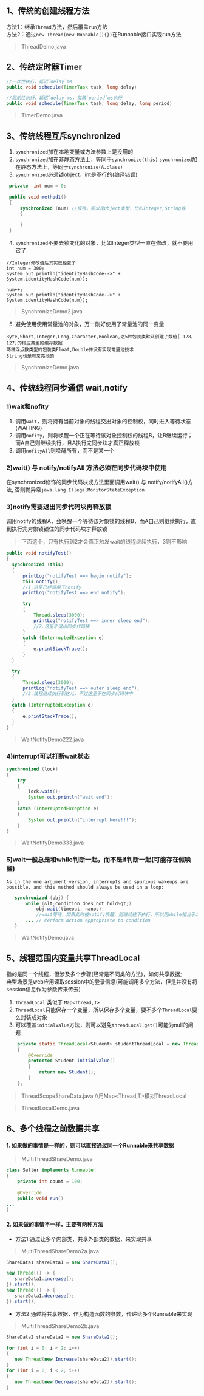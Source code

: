 
## 1、传统的创建线程方法

方法1：继承`Thread`方法，然后覆盖`run`方法  
方法2：通过`new Thread(new Runnable(){})`在Runnable接口实现run方法

> ThreadDemo.java

## 2、传统定时器Timer


```java
//一次性执行，延迟`delay`ms 
public void schedule(TimerTask task, long delay)
```

```java
//周期性执行，延迟`delay`ms，每隔`period`ms执行 
public void schedule(TimerTask task, long delay, long period)
```

> TimerDemo.java

## 3、传统线程互斥synchronized

1. `synchronized`加在本地变量或方法参数上是没用的
2. `synchronized`加在非静态方法上，等同于`synchronize(this)`
   `synchronized`加在静态方法上，等同于`synchronize(A.class)`
3. `synchronized`必须锁object，int是不行的(编译错误)
```java
 private  int num = 0;

 public void method1()
 {
     synchronized (num) //报错，要求是Object类型，比如Integer,String等
     {

     }
 }
```
4. `synchronized`不要去锁变化的对象，比如Integer类型一直在修改，就不要用它了
```
//Integer修改值后其实已经变了
int num = 300;
System.out.println("identityHashCode-->" + System.identityHashCode(num));

num++;
System.out.println("identityHashCode-->" + System.identityHashCode(num));
```
> SynchronizeDemo2.java

5. 避免使用使用常量池的对象，万一刚好使用了常量池的同一变量
```
Byte,Short,Integer,Long,Character,Boolean,这5种包装类默认创建了数值[-128，127]的相应类型的缓存数据
两种浮点数类型的包装类Float,Double并没有实现常量池技术
String也是有常亮池的
```

> SynchronizeDemo.java

## 4、传统线程同步通信 wait,notify

### 1)wait和nofity
1. 调用`wait`，则将持有当前对象的线程交出对象的控制权，同时进入等待状态(WAITING)
2. 调用`nofity`，则将唤醒一个正在等待该对象控制权的线程B，让B继续运行；而A自己则继续执行，且A执行完同步块才真正释放锁
3. 调用`nofityAll`则唤醒所有，而不是某一个

### 2)wait() 与 notify/notifyAll 方法必须在同步代码块中使用
在synchronized修饰的同步代码块或方法里面调用wait() 与  notify/notifyAll()方法, 
否则抛异常`java.lang.IllegalMonitorStateException`  

### 3)notify需要退出同步代码块再释放锁
调用notify的线程A，会唤醒一个等待该对象锁的线程B，而A自己则继续执行，直到执行完对象锁锁住的同步代码块才释放锁

> 下面这个，只有执行到2才会真正触发wait的线程继续执行，3则不影响
```java
public void notifyTest()
{
  synchronized (this)
  {
      printLog("notifyTest ==> begin notify");
      this.notify();
      //1.这里已经调用了notify
      printLog("notifyTest ==> end notify");

      try
      {
          Thread.sleep(3000);
          printLog("notifyTest ==> inner sleep end");
          //2.这里才退出同步代码块
      }
      catch (InterruptedException e)
      {
          e.printStackTrace();
      }
  }

  try
  {
      Thread.sleep(3000);
      printLog("notifyTest ==> outer sleep end");
      //3.线程继续执行到这儿，不过这里不在同步代码块中
  }
  catch (InterruptedException e)
  {
      e.printStackTrace();
  }
}
```

> WaitNotifyDemo222.java

### 4)interrupt可以打断wait状态
```java
synchronized (lock)
{
    try
    {
        lock.wait();
        System.out.println("wait end");
    }
    catch (InterruptedException e)
    {
        System.out.println("interrupt here!!!");
    }
}
```

> WaitNotifyDemo333.java

### 5)wait一般总是和while判断一起，而不是if判断一起(可能存在假唤醒)
```
As in the one argument version, interrupts and spurious wakeups are
possible, and this method should always be used in a loop:
```
```java
   synchronized (obj) {
       while (&lt;condition does not hold&gt;)
           obj.wait(timeout, nanos);
           //wait等待，如果此时被notify唤醒，则继续往下执行，所以用while相当于二次检查条件是否满足
       ... // Perform action appropriate to condition
   }
```

> WaitNotifyDemo.java

## 5、线程范围内变量共享ThreadLocal

指的是同一个线程，但涉及多个步骤(经常是不同类的方法)，如何共享数据;  
典型场景是web应用读取session中的登录信息(可能调用多个方法，但是并没有将session信息作为参数传来传去)

1. `ThreadLocal` 类似于 `Map<Thread,T>`
2. `ThreadLocal`只能保存一个变量，所以保存多个变量，要不多个`ThreadLocal`要么封装成对象
3. 可以覆盖`initialValue`方法，则可以避免`threadLocal.get()`可能为null的问题
```java
    private static ThreadLocal<Student> studentThreadLocal = new ThreadLocal<Student>()
    {
        @Override
        protected Student initialValue()
        {
            return new Student();
        }
    };
```

> ThreadScopeShareData.java  //用Map<Thread,T>模拟ThreadLocal

> ThreadLocalDemo.java

## 6、多个线程之前数据共享

#### 1. 如果做的事情是一样的，则可以直接通过同一个Runnable来共享数据

> MultiThreadShareDemo.java
```java
class Seller implements Runnable
{
    private int count = 100;
    
    @Override
    public void run()
...
}
```

#### 2. 如果做的事情不一样，主要有两种方法
- 方法1:通过让多个内部类，共享外部类的数据，来实现共享

> MultiThreadShareDemo2a.java
```java
ShareData1 shareData1 = new ShareData1();

new Thread(() -> {
   shareData1.increase();
}).start();
new Thread(() -> {
   shareData1.decrease();
}).start();
```

- 方法2:通过将共享数据，作为构造函数的参数，传递给多个Runnable来实现
> MultiThreadShareDemo2b.java
```java
ShareData2 shareData2 = new ShareData2();

for (int i = 0; i < 2; i++)
{
   new Thread(new Increase(shareData2)).start();
}
for (int i = 0; i < 2; i++)
{
   new Thread(new Decrease(shareData2)).start();
}
```




